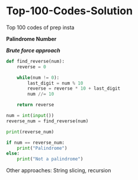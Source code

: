 # Top-100-Codes-Solution
Top 100 codes of prep insta

**Palindrome Number**

_**Brute force approach**_
```py
def find_reverse(num):
    reverse = 0

    while(num != 0):
        last_digit = num % 10
        reverse = reverse * 10 + last_digit
        num //= 10

    return reverse

num = int(input())
reverse_num = find_reverse(num)

print(reverse_num)

if num == reverse_num:
    print("Palindrome")
else:
    print("Not a palindrome")
```

Other approaches: String slicing, recursion